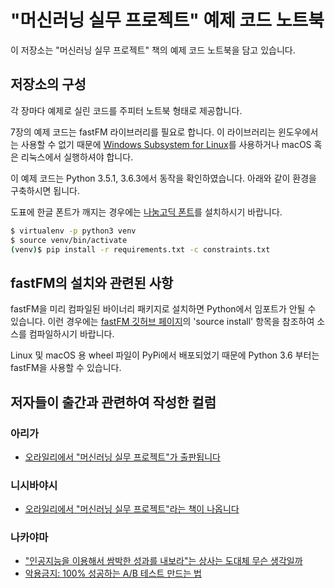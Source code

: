 # "머신러닝 실무 프로젝트" 예제 코드 노트북

이 저장소는 "머신러닝 실무 프로젝트" 책의 예제 코드 노트북을 담고 있습니다.

## 저장소의 구성

각 장마다 예제로 실린 코드를 주피터 노트북 형태로 제공합니다.

7장의 예제 코드는 fastFM 라이브러리를 필요로 합니다. 이 라이브러리는 윈도우에서는 사용할 수 없기 때문에 [Windows Subsystem for Linux](https://docs.microsoft.com/en-us/windows/wsl/install-win10)를 사용하거나 macOS 혹은 리눅스에서 실행하셔야 합니다.


이 예제 코드는 Python 3.5.1, 3.6.3에서 동작을 확인하였습니다. 아래와 같이 환경을 구축하시면 됩니다.

도표에 한글 폰트가 깨지는 경우에는 [나눔고딕 폰트](http://hangeul.naver.com/download.nhn)를 설치하시기 바랍니다.


```sh
$ virtualenv -p python3 venv
$ source venv/bin/activate
(venv)$ pip install -r requirements.txt -c constraints.txt
```

## fastFM의 설치와 관련된 사항

fastFM을 미리 컴파일된 바이너리 패키지로 설치하면 Python에서 임포트가 안될 수 있습니다. 이런 경우에는 [fastFM 깃허브 페이지](https://github.com/ibayer/fastFM#installation)의 'source install' 항목을 참조하여 소스를 컴파일하시기 바랍니다.


Linux 및 macOS 용 wheel 파일이 PyPi에서 배포되었기 때문에 Python 3.6 부터는 fastFM을 사용할 수 있습니다.

## 저자들이 출간과 관련하여 작성한 컬럼
### 아리가
- [오라일리에서 "머신러닝 실무 프로젝트"가 출판됩니다](https://medium.com/@chezou/cf835ff4c128)

### 니시바야시
- [오라일리에서 "머신러닝 실무 프로젝트"라는 책이 나옵니다](https://hagino3000.blogspot.jp/2017/11/oreillymlbook.html)
### 나카야마
- ["인공지능을 이용해서 쌈박한 성과를 내보라"는 상사는 도대체 무슨 생각일까](https://medium.com/@tokoroten/96f4da85b924)
- [악용금지: 100% 성공하는 A/B 테스트 만드는 법](https://medium.com/@tokoroten/c871f61233e6)

